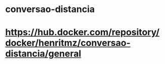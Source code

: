 # conversao-distancia
# https://hub.docker.com/repository/docker/henritmz/conversao-distancia/general
